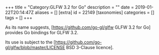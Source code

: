 +++
title = "Category:GLFW 3.2 for Go"
description = ""
date = 2019-01-22T20:14:47Z
aliases = []
[extra]
id = 22149
[taxonomies]
categories = []
tags = []
+++

As its name suggests, [https://github.com/go-gl/glfw GLFW 3.2 for Go] provides Go bindings for GLFW 3.2.

Its use is subject to the [https://github.com/go-gl/glfw/blob/master/LICENSE BSD 3-Clause licence].
